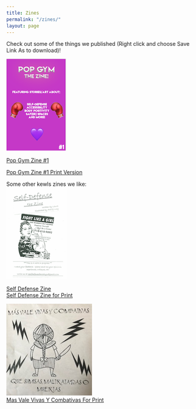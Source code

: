 ```yaml
---
title: Zines
permalink: "/zines/"
layout: page
---
```


Check out some of the things we published (Right click and choose Save Link As to download)!

![Pop Gym Zine 1](/assets/zine.png)

[Pop Gym Zine #1](../assets/zinesit.pdf "Pop Gym Zine #1")

[Pop Gym Zine #1 Print Version](../assets/zineprint.pdf "Pop Gym Zine #1 for Print")

<div class="header">
    Some other kewls zines we like:
</div> 
<div class="wrapper">
    <div class="left">
	    <img src="/assets/wsdzine.png" alt="Self Defense, The Zine"><br>
       
<a href="https://ln.sync.com/dl/608a08ff0/wj8zdimj-byf3dk7v-m7umfuk8-kt458kiw">Self Defense Zine</a><br>
<a href="/assets/WSDZine.pdf">Self Defense Zine for Print</a> 
</div>
    <div class="right">
	 <img src="/assets/fanzineaf.JPG" alt="Mas Vale Vivas Y Combativas"><br>
	<a href="/assets/FanzineAF.pdf">Mas Vale Vivas Y Combativas For Print</a>
    </div>  	       
</div>


